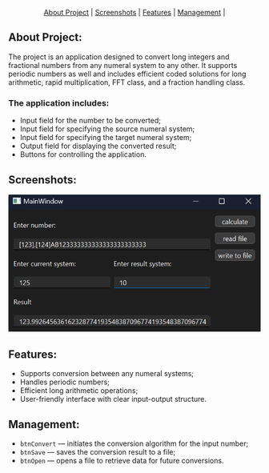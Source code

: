 <p align="center">
  <a href="#about-project">About Project</a> |
  <a href="#screenshots">Screenshots</a> |
  <a href="#features">Features</a> |
  <a href="#management">Management</a> |
</p>

## About Project:
The project is an application designed to convert long integers and fractional numbers from any numeral system to any other. It supports periodic numbers as well and includes efficient coded solutions for long arithmetic, rapid multiplication, FFT class, and a fraction handling class.

### The application includes:
+ Input field for the number to be converted;
+ Input field for specifying the source numeral system;
+ Input field for specifying the target numeral system;
+ Output field for displaying the converted result;
+ Buttons for controlling the application.

## Screenshots:
<div align="center"><img src="https://github.com/Cursor010/QT_NumConverter/blob/main/img/Main.png" alt="Gameplay" /></div>

## Features:
+ Supports conversion between any numeral systems;
+ Handles periodic numbers;
+ Efficient long arithmetic operations;
+ User-friendly interface with clear input-output structure.

## Management:
+ `btnConvert` — initiates the conversion algorithm for the input number;
+ `btnSave` — saves the conversion result to a file;
+ `btnOpen` — opens a file to retrieve data for future conversions.
